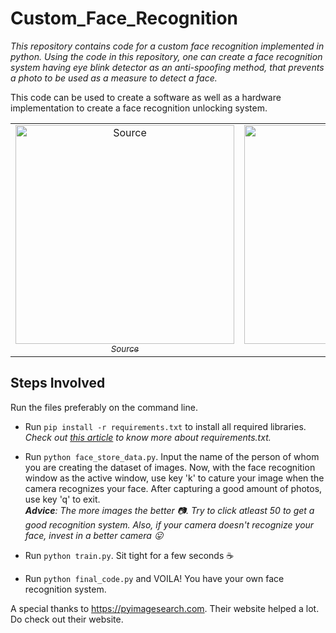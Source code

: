 # Custom_Face_Recognition
*This repository contains code for a custom face recognition implemented in python. Using the code in this repository, one can create a 
face recognition system having eye blink detector as an anti-spoofing method, that prevents a photo to be used as a measure to detect a
face.*

This code can be used to create a software as well as a hardware implementation to create a face recognition unlocking system.
<table>
  <tr>
    <td align="center"><a href="https://unsplash.com/photos/8PMvB4VyVXA"><img src="https://images.unsplash.com/photo-1541647376583-8934aaf3448a?ixlib=rb-1.2.1&ixid=eyJhcHBfaWQiOjEyMDd9&auto=format&fit=crop&w=334&q=80" width="350"" alt="Source"/><br /><sub><i>Source</i></sub></a></td>
    <td align="center"><a href="https://unsplash.com/photos/BGz8vO3pK8k"><img src="https://images.unsplash.com/photo-1464863979621-258859e62245?ixlib=rb-1.2.1&auto=format&fit=crop&w=333&q=80" width="350" alt="Source"/><br /><sub><i>Source</i></sub></a></td>
    </tr>
 </table>


## Steps Involved
Run the files preferably on the command line.
* Run ```pip install -r requirements.txt``` to install all required libraries. *Check out <a href="https://medium.com/@boscacci/why-and-how-to-make-a-requirements-txt-f329c685181e">this article</a>
to know more about requirements.txt.*

* Run ```python face_store_data.py```. Input the name of the person of whom you are creating the dataset of images.
Now, with the face recognition window as the active window, use key 'k' to cature your image when the camera recognizes your face. After
capturing a good amount of photos, use key 'q' to exit.<br>
***Advice**: The more images the better :camera:. Try to click atleast 50 to get a good recognition system. Also, if your camera doesn't
recognize your face, invest in a better camera :stuck_out_tongue:*
* Run ```python train.py```. Sit tight for a few seconds :coffee:

* Run ```python final_code.py``` and VOILA! You have your own face recognition system.

A special thanks to https://pyimagesearch.com. Their website helped a lot. Do check out their website.
